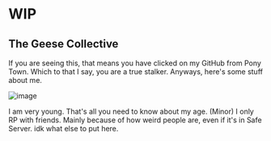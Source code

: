 # WIP
## The Geese Collective

If you are seeing this, that means you have clicked on my GitHub from Pony Town. Which to that I say, you are a true stalker. Anyways, here's some stuff about me.

![image](https://github.com/user-attachments/assets/a73c18fb-20bb-4f6e-8fb6-2e57651a3621)

I am very young. That's all you need to know about my age. (Minor)
I only RP with friends. Mainly because of how weird people are, even if it's in Safe Server.
idk what else to put here.

